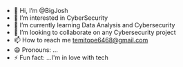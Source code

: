- 👋 Hi, I’m @BigJosh
- 👀 I’m interested in CyberSecurity
- 🌱 I’m currently learning Data Analysis and Cybersecurity
- 💞️ I’m looking to collaborate on any Cybersecurity project
- 📫 How to reach me temitope6468@gmail.com
- 😄 Pronouns: ...
- ⚡ Fun fact: ...I'm in love with tech

<!---
temitope6468/temitope6468 is a ✨ special ✨ repository because its `README.md` (this file) appears on your GitHub profile.
You can click the Preview link to take a look at your changes.
--->
